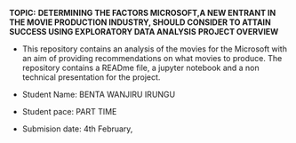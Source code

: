 **TOPIC:** **DETERMINING THE FACTORS MICROSOFT,A NEW ENTRANT IN THE MOVIE PRODUCTION INDUSTRY, SHOULD CONSIDER TO ATTAIN SUCCESS USING EXPLORATORY DATA ANALYSIS**
**PROJECT OVERVIEW**
- This repository contains an analysis of the movies for the Microsoft with an aim of providing recommendations on what movies to produce. 
The repository contains a READme file, a jupyter notebook and a non technical presentation for the project.

- Student Name: BENTA WANJIRU IRUNGU

- Student pace: PART TIME

- Submision date: 4th February, 
